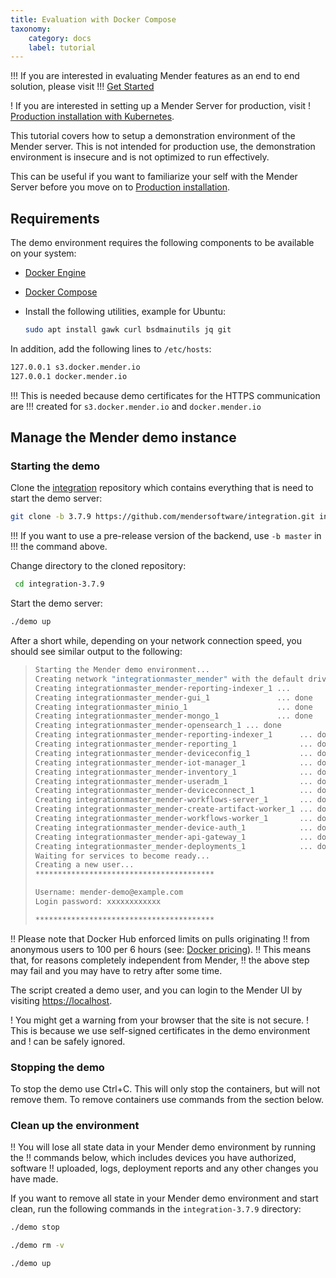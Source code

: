 ```yaml
---
title: Evaluation with Docker Compose
taxonomy:
    category: docs
    label: tutorial
---
```


!!! If you are interested in evaluating Mender features as an end to end solution, please visit
!!! [Get Started](../../01.Get-started/chapter.md)

! If you are interested in setting up a Mender Server for production, visit
! [Production installation with Kubernetes](../04.Production-installation-with-kubernetes/docs.md).

This tutorial covers how to setup a demonstration environment of the Mender
server. This is not intended for production use, the demonstration environment
is insecure and is not optimized to run effectively.

This can be useful if you want to familiarize your self with the Mender Server
before you move on to
[Production installation](../04.Production-installation-with-kubernetes/docs.md).

## Requirements

The demo environment requires the following components to be available
on your system:

* [Docker Engine](https://docs.docker.com/engine/install?target=_blank)
* [Docker Compose](https://docs.docker.com/compose/install?target=_blank)
* Install the following utilities, example for Ubuntu:

    ```bash
    sudo apt install gawk curl bsdmainutils jq git
    ```

In addition, add the following lines to `/etc/hosts`:

```bash
127.0.0.1 s3.docker.mender.io
127.0.0.1 docker.mender.io
```

!!! This is needed because demo certificates for the HTTPS communication are
!!! created for `s3.docker.mender.io` and `docker.mender.io`

## Manage the Mender demo instance

### Starting the demo

Clone the [integration](https://github.com/mendersoftware/integration?target=_blank)
repository which contains everything that is need to start the demo server:
<!--AUTOVERSION: "-b %"/integration "integration-%"/integration -->
```bash
git clone -b 3.7.9 https://github.com/mendersoftware/integration.git integration-3.7.9
```

<!--AUTOVERSION: "use `-b %`"/ignore-->
!!! If you want to use a pre-release version of the backend, use `-b master` in
!!! the command above.

Change directory to the cloned repository:
<!--AUTOVERSION: "integration-%"/integration -->
```bash
 cd integration-3.7.9
```

Start the demo server:

```bash
./demo up
```

After a short while, depending on your network connection speed, you should see
similar output to the following:

>```bash
>Starting the Mender demo environment...
>Creating network "integrationmaster_mender" with the default driver
>Creating integrationmaster_mender-reporting-indexer_1 ...
>Creating integrationmaster_mender-gui_1               ... done
>Creating integrationmaster_minio_1                    ... done
>Creating integrationmaster_mender-mongo_1             ... done
>Creating integrationmaster_mender-opensearch_1 ... done
>Creating integrationmaster_mender-reporting-indexer_1      ... done
>Creating integrationmaster_mender-reporting_1              ... done
>Creating integrationmaster_mender-deviceconfig_1           ... done
>Creating integrationmaster_mender-iot-manager_1            ... done
>Creating integrationmaster_mender-inventory_1              ... done
>Creating integrationmaster_mender-useradm_1                ... done
>Creating integrationmaster_mender-deviceconnect_1          ... done
>Creating integrationmaster_mender-workflows-server_1       ... done
>Creating integrationmaster_mender-create-artifact-worker_1 ... done
>Creating integrationmaster_mender-workflows-worker_1       ... done
>Creating integrationmaster_mender-device-auth_1            ... done
>Creating integrationmaster_mender-api-gateway_1            ... done
>Creating integrationmaster_mender-deployments_1            ... done
>Waiting for services to become ready...
>Creating a new user...
>****************************************
>
>Username: mender-demo@example.com
>Login password: xxxxxxxxxxxx
>
>****************************************
>```

!! Please note that Docker Hub enforced limits on pulls originating
!! from anonymous users to 100 per 6 hours (see: [Docker pricing](https://www.docker.com/pricing)).
!! This means that, for reasons completely independent from Mender,
!! the above step may fail and you may have to retry after some time.

The script created a demo user, and you can login to the Mender UI by visiting
[https://localhost](https://localhost?target=_blank).

! You might get a warning from your browser that the site is not secure.
! This is because we use self-signed certificates in the demo environment and
! can be safely ignored.

### Stopping the demo

To stop the demo use Ctrl+C.
This will only stop the containers, but will not remove them.
To remove containers use commands from the section below.

### Clean up the environment

!! You will lose all state data in your Mender demo environment by running the
!! commands below, which includes devices you have authorized, software
!! uploaded, logs, deployment reports and any other changes you have made.

<!--AUTOVERSION: "integration-%"/integration -->
If you want to remove all state in your Mender demo environment and start clean,
run the following commands in the `integration-3.7.9` directory:

```bash
./demo stop
```

```bash
./demo rm -v
```

```bash
./demo up
```
